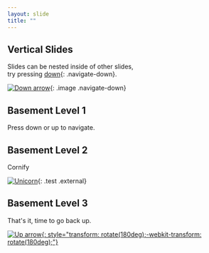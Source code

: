 ```yaml
---
layout: slide
title: ""
---
```


<section markdown="1">

## Vertical Slides

Slides can be nested inside of other slides,  
try pressing [down](#){: .navigate-down}.

[![Down arrow](https://s3.amazonaws.com/hakim-static/reveal-js/arrow.png)](#){: .image .navigate-down}

</section>
<section markdown="1">

## Basement Level 1

Press down or up to navigate.

</section>
<section markdown="1">

## Basement Level 2

Cornify

[![Unicorn](https://s3.amazonaws.com/hakim-static/reveal-js/cornify.gif)](http://cornify.com){: .test .external}

</section>
<section markdown="1">

## Basement Level 3

That's it, time to go back up.

[![Up arrow](https://s3.amazonaws.com/hakim-static/reveal-js/arrow.png){: style="transform: rotate(180deg);-webkit-transform: rotate(180deg);"}](#/2)

</section>
